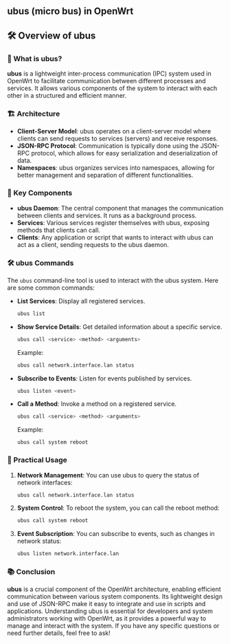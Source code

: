 ## **ubus** (micro bus) in OpenWrt

## 🛠️ Overview of ubus

### 📜 What is ubus?
**ubus** is a lightweight inter-process communication (IPC) system used in OpenWrt to facilitate communication between different processes and services. It allows various components of the system to interact with each other in a structured and efficient manner.

### 🏗️ Architecture
- **Client-Server Model**: ubus operates on a client-server model where clients can send requests to services (servers) and receive responses.
- **JSON-RPC Protocol**: Communication is typically done using the JSON-RPC protocol, which allows for easy serialization and deserialization of data.
- **Namespaces**: ubus organizes services into namespaces, allowing for better management and separation of different functionalities.

### 🔑 Key Components
- **ubus Daemon**: The central component that manages the communication between clients and services. It runs as a background process.
- **Services**: Various services register themselves with ubus, exposing methods that clients can call.
- **Clients**: Any application or script that wants to interact with ubus can act as a client, sending requests to the ubus daemon.

### 🛠️ ubus Commands
The `ubus` command-line tool is used to interact with the ubus system. Here are some common commands:

- **List Services**: Display all registered services.
  ```bash
  ubus list
  ```

- **Show Service Details**: Get detailed information about a specific service.
  ```bash
  ubus call <service> <method> <arguments>
  ```
  Example:
  ```bash
  ubus call network.interface.lan status
  ```

- **Subscribe to Events**: Listen for events published by services.
  ```bash
  ubus listen <event>
  ```

- **Call a Method**: Invoke a method on a registered service.
  ```bash
  ubus call <service> <method> <arguments>
  ```
  Example:
  ```bash
  ubus call system reboot
  ```

### 🔄 Practical Usage
1. **Network Management**: You can use ubus to query the status of network interfaces:
   ```bash
   ubus call network.interface.lan status
   ```

2. **System Control**: To reboot the system, you can call the reboot method:
   ```bash
   ubus call system reboot
   ```

3. **Event Subscription**: You can subscribe to events, such as changes in network status:
   ```bash
   ubus listen network.interface.lan
   ```

### 📚 Conclusion
**ubus** is a crucial component of the OpenWrt architecture, enabling efficient communication between various system components. Its lightweight design and use of JSON-RPC make it easy to integrate and use in scripts and applications. Understanding ubus is essential for developers and system administrators working with OpenWrt, as it provides a powerful way to manage and interact with the system. If you have any specific questions or need further details, feel free to ask!
